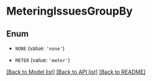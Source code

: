 # MeteringIssuesGroupBy


## Enum

* `NONE` (value: `'none'`)

* `METER` (value: `'meter'`)

[[Back to Model list]](../README.md#documentation-for-models) [[Back to API list]](../README.md#documentation-for-api-endpoints) [[Back to README]](../README.md)


